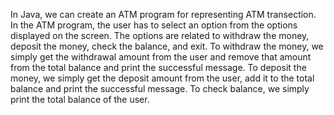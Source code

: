 In Java, we can create an ATM program for representing ATM transection. In the ATM program, the user has to select an option from the options displayed on the screen. The options are related to withdraw the money, deposit the money, check the balance, and exit.
To withdraw the money, we simply get the withdrawal amount from the user and remove that amount from the total balance and print the successful message.
To deposit the money, we simply get the deposit amount from the user, add it to the total balance and print the successful message.
To check balance, we simply print the total balance of the user.
